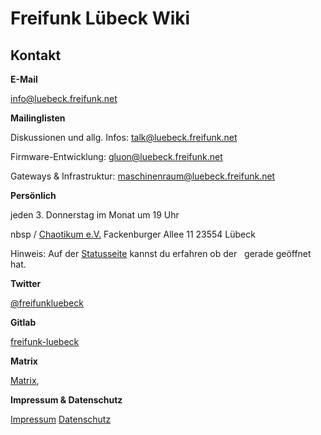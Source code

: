 # Freifunk Lübeck Wiki


## Kontakt

__E-Mail__

info@luebeck.freifunk.net

__Mailinglisten__

Diskussionen und allg. Infos: talk@luebeck.freifunk.net

Firmware-Entwicklung: gluon@luebeck.freifunk.net

Gateways \& Infrastruktur: maschinenraum@luebeck.freifunk.net

__Persönlich__

jeden 3. Donnerstag im Monat um 19 Uhr

nbsp / [Chaotikum e.V.](http://www.chaotikum.org/)
Fackenburger Allee 11
23554 Lübeck

Hinweis: Auf der [Statusseite](http://status.nobreakspace.org/) kannst du erfahren ob der &nbsp; gerade geöffnet hat.

__Twitter__

[@freifunkluebeck](http://twitter.com/freifunkluebeck)

__Gitlab__

[freifunk-luebeck](https://gitlab.com/freifunk-luebeck)

__Matrix__

[Matrix](https://matrix.to/#/#freifunk-luebeck:matrix.org),

__Impressum & Datenschutz__

[Impressum](https://luebeck.freifunk.net/impressum.html)
[Datenschutz](https://chaotikum.org/datenschutzerk/)
